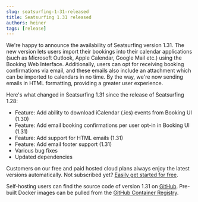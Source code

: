 ```yaml
---
slug: seatsurfing-1-31-released
title: Seatsurfing 1.31 released
authors: heiner
tags: [release]
---
```


We're happy to announce the availability of Seatsurfing version 1.31. The new version lets users import their bookings into their calendar applications (such as Microsoft Outlook, Apple Calendar, Google Mail etc.) using the Booking Web Interface. Additionally, users can opt for receiving booking confirmations via email, and these emails also include an attachment which can be imported to calendars in no time. By the way, we're now sending emails in HTML formatting, providing a greater user experience.

<!-- truncate -->

Here's what changed in Seatsurfing 1.31 since the release of Seatsurfing 1.28:

* Feature: Add ability to download iCalendar (.ics) events from Booking UI (1.30)
* Feature: Add email booking confirmations per user opt-in in Booking UI (1.31)
* Feature: Add support for HTML emails (1.31)
* Feature: Add email footer support (1.31)
* Various bug fixes
* Updated dependencies

Customers on our free and paid hosted cloud plans always enjoy the latest versions automatically. Not subscribed yet? [Easily get started for free](/sign-up).

Self-hosting users can find the source code of version 1.31 on [GitHub](https://github.com/seatsurfing/seatsurfing/). Pre-built Docker images can be pulled from the [GitHub Container Registry](https://github.com/orgs/seatsurfing/packages?repo_name=seatsurfing).